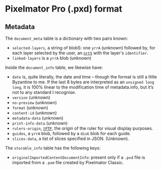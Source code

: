 # Pixelmator Pro (.pxd) format

## Metadata

The `document_meta` table is a dictionary with two pairs known:

- `selected-layers`, a string of blobS: one `yrrA` (unknown) followed by, for each layer selected by the user, an [`nrtS`](docs/pxd/#structures) with the layer's `identifier`.
- `linked-layers` is a `yrrA` blob (unknown)

Inside the `document_info` table, we likewise have:

- `date` is, quite literally, the date and time – though the format is still a little Byzantine to me. If the last 8 bytes are interpreted as an `unsigned long long`, it is 100% linear to the modification time of metadata.info, but it’s not to any standard I recognise.
- `version` (unknown)
- `no-preview` (unknown)
- `format` (unknown)
- `content-id` (unknown)
- `metadata-data` (unknown)
- `print-info-data` (unknown)
- `rulers-origin`, [`tPTP`](docs/pxd/#structures), the origin of the ruler for visual display purposes.
- `guides`, a `yrrA` blob, followed by a `diuG` blob for each guide.
- `slices-data`, a list of slices specified in JSON. (Unknown).

The `storable_info` table has the following keys:
- `originalImportedContentDocumentInfo`: present only if a `.pxd` file is imported from a `.pxm` file created by Pixelmator Classic.

